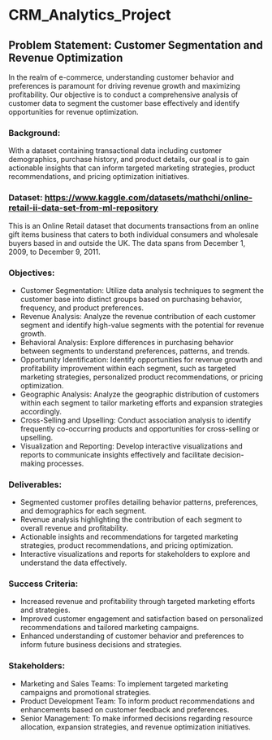# CRM_Analytics_Project
## Problem Statement: Customer Segmentation and Revenue Optimization

In the realm of e-commerce, understanding customer behavior and preferences is paramount for driving revenue growth and maximizing profitability. Our objective is to conduct a comprehensive analysis of customer data to segment the customer base effectively and identify opportunities for revenue optimization.

### Background:
With a dataset containing transactional data including customer demographics, purchase history, and product details, our goal is to gain actionable insights that can inform targeted marketing strategies, product recommendations, and pricing optimization initiatives.

### Dataset: https://www.kaggle.com/datasets/mathchi/online-retail-ii-data-set-from-ml-repository
This is an Online Retail dataset that documents transactions from an online gift items business that caters to both individual consumers and wholesale buyers based in and outside the UK. The data spans from December 1, 2009, to December 9, 2011.

### Objectives:

- Customer Segmentation: Utilize data analysis techniques to segment the customer base into distinct groups based on purchasing behavior, frequency, and product preferences.
- Revenue Analysis: Analyze the revenue contribution of each customer segment and identify high-value segments with the potential for revenue growth.
- Behavioral Analysis: Explore differences in purchasing behavior between segments to understand preferences, patterns, and trends.
- Opportunity Identification: Identify opportunities for revenue growth and profitability improvement within each segment, such as targeted marketing strategies, personalized product recommendations, or pricing optimization.
- Geographic Analysis: Analyze the geographic distribution of customers within each segment to tailor marketing efforts and expansion strategies accordingly.
- Cross-Selling and Upselling: Conduct association analysis to identify frequently co-occurring products and opportunities for cross-selling or upselling.
- Visualization and Reporting: Develop interactive visualizations and reports to communicate insights effectively and facilitate decision-making processes.

### Deliverables:

- Segmented customer profiles detailing behavior patterns, preferences, and demographics for each segment.
- Revenue analysis highlighting the contribution of each segment to overall revenue and profitability.
- Actionable insights and recommendations for targeted marketing strategies, product recommendations, and pricing optimization.
- Interactive visualizations and reports for stakeholders to explore and understand the data effectively.

### Success Criteria:

- Increased revenue and profitability through targeted marketing efforts and strategies.
- Improved customer engagement and satisfaction based on personalized recommendations and tailored marketing campaigns.
- Enhanced understanding of customer behavior and preferences to inform future business decisions and strategies.


### Stakeholders:
- Marketing and Sales Teams: To implement targeted marketing campaigns and promotional strategies.
- Product Development Team: To inform product recommendations and enhancements based on customer feedback and preferences.
- Senior Management: To make informed decisions regarding resource allocation, expansion strategies, and revenue optimization initiatives.
